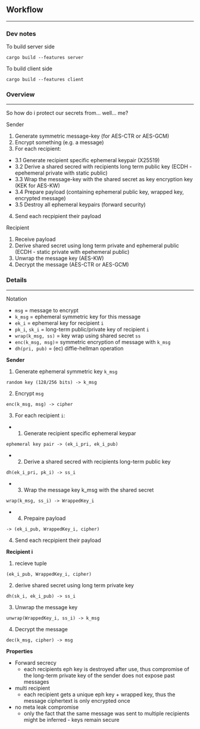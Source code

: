 ## Workflow
---
### Dev notes
To build server side 
```
cargo build --features server
```

To build client side
```
cargo build --features client
```

### Overview
---
So how do i protect our secrets from... well... me?

Sender
1. Generate symmetric message-key (for AES-CTR or AES-GCM)
2. Encrypt something (e.g. a message)
3. For each recipient:
  - 3.1 Generate recipient specific ephemeral keypair (X25519)
  - 3.2 Derive a shared secred with recipients long term public key (ECDH - epehemeral private with static public)
  - 3.3 Wrap the message-key with the shared secret as key encryption key (KEK for AES-KW)
  - 3.4 Prepare payload (containing ephemeral public key, wrapped key, encrypted message)
  - 3.5 Destroy all ephemeral keypairs (forward security)
4. Send each recpipient their payload

Recipient
1. Receive payload 
2. Derive shared secret using long term private and ephemeral public (ECDH - static private with epehemeral public)
3. Unwrap the message key (AES-KW)
4. Decrypt the message (AES-CTR or AES-GCM)

### Details
---
Notation 
- `msg` = message to encrypt
- `k_msg` = ephemeral symmetric key for this message
- `ek_i` = ephemeral key for recipient `i`
- `pk_i`, `sk_i` = long-term public/private key of recipient `i`
- `wrap(k_msg, ss)` = key wrap using shared secret `ss`
- `enc(k_msg, msg)`= symmetric encryption of message with `k_msg` 
- `dh(pri, pub)` = (ec) diffie-hellman operation

**Sender**
1. Generate ephemeral symmetric key `k_msg` 
```
random key (128/256 bits) -> k_msg
```

2. Encrypt `msg`
```
enc(k_msg, msg) -> cipher
```

3. For each recipient `i`:

  - 1. Generate recipient specific ephemeral keypar

  ```
  ephemeral key pair -> (ek_i_pri, ek_i_pub)
  ```

  - 2. Derive a shared secred with recipients long-term public key
  ```
  dh(ek_i_pri, pk_i) -> ss_i 
  ```

  - 3. Wrap the message key k_msg with the shared secret
  ```
  wrap(k_msg, ss_i) -> WrappedKey_i 
  ```

  - 4. Prepaire payload
  ```
  -> (ek_i_pub, WrappedKey_i, cipher)
  ```

4. Send each recpipient their payload


**Recipient i**
1. recieve tuple 
```
(ek_i_pub, WrappedKey_i, cipher)
```
2. derive shared secret using long term private key
```
dh(sk_i, ek_i_pub) -> ss_i 
```
3. Unwrap the message key
```
unwrap(WrappedKey_i, ss_i) -> k_msg 
```
4. Decrypt the message
```
dec(k_msg, cipher) -> msg 
```

**Properties**
- Forward secrecy
  - each recipients eph key is destroyed after use, thus compromise of the long-term private key of the sender does not expose past messages
- multi recipient
  - each recipient gets a unique eph key + wrapped key, thus the message ciphertext is only encrypted once
- no meta leak compromise
  - only the fact that the same message was sent to multiple recipients might be inferred - keys remain secure

